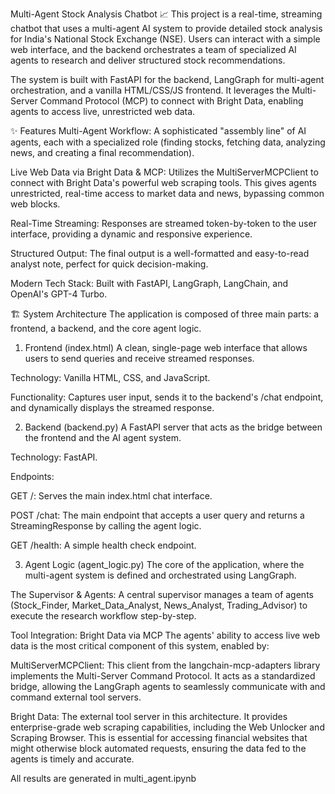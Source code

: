 Multi-Agent Stock Analysis Chatbot 📈
This project is a real-time, streaming chatbot that uses a multi-agent AI system to provide detailed stock analysis for India's National Stock Exchange (NSE). Users can interact with a simple web interface, and the backend orchestrates a team of specialized AI agents to research and deliver structured stock recommendations.

The system is built with FastAPI for the backend, LangGraph for multi-agent orchestration, and a vanilla HTML/CSS/JS frontend. It leverages the Multi-Server Command Protocol (MCP) to connect with Bright Data, enabling agents to access live, unrestricted web data.

✨ Features
Multi-Agent Workflow: A sophisticated "assembly line" of AI agents, each with a specialized role (finding stocks, fetching data, analyzing news, and creating a final recommendation).

Live Web Data via Bright Data & MCP: Utilizes the MultiServerMCPClient to connect with Bright Data's powerful web scraping tools. This gives agents unrestricted, real-time access to market data and news, bypassing common web blocks.

Real-Time Streaming: Responses are streamed token-by-token to the user interface, providing a dynamic and responsive experience.

Structured Output: The final output is a well-formatted and easy-to-read analyst note, perfect for quick decision-making.

Modern Tech Stack: Built with FastAPI, LangGraph, LangChain, and OpenAI's GPT-4 Turbo.

🏗️ System Architecture
The application is composed of three main parts: a frontend, a backend, and the core agent logic.

1. Frontend (index.html)
A clean, single-page web interface that allows users to send queries and receive streamed responses.

Technology: Vanilla HTML, CSS, and JavaScript.

Functionality: Captures user input, sends it to the backend's /chat endpoint, and dynamically displays the streamed response.

2. Backend (backend.py)
A FastAPI server that acts as the bridge between the frontend and the AI agent system.

Technology: FastAPI.

Endpoints:

GET /: Serves the main index.html chat interface.

POST /chat: The main endpoint that accepts a user query and returns a StreamingResponse by calling the agent logic.

GET /health: A simple health check endpoint.

3. Agent Logic (agent_logic.py)
The core of the application, where the multi-agent system is defined and orchestrated using LangGraph.

The Supervisor & Agents: A central supervisor manages a team of agents (Stock_Finder, Market_Data_Analyst, News_Analyst, Trading_Advisor) to execute the research workflow step-by-step.

Tool Integration: Bright Data via MCP
The agents' ability to access live web data is the most critical component of this system, enabled by:

MultiServerMCPClient: This client from the langchain-mcp-adapters library implements the Multi-Server Command Protocol. It acts as a standardized bridge, allowing the LangGraph agents to seamlessly communicate with and command external tool servers.

Bright Data: The external tool server in this architecture. It provides enterprise-grade web scraping capabilities, including the Web Unlocker and Scraping Browser. This is essential for accessing financial websites that might otherwise block automated requests, ensuring the data fed to the agents is timely and accurate.



All results are generated in multi_agent.ipynb


